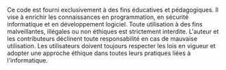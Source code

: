 Ce code est fourni exclusivement à des fins éducatives et pédagogiques. Il vise à enrichir les connaissances en programmation, en sécurité informatique et en développement logiciel. Toute utilisation à des fins malveillantes, illégales ou non éthiques est strictement interdite. L'auteur et les contributeurs déclinent toute responsabilité en cas de mauvaise utilisation. Les utilisateurs doivent toujours respecter les lois en vigueur et adopter une approche éthique dans toutes leurs pratiques liées à l'informatique.
